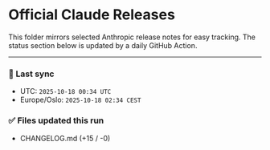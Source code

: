 # Official Claude Releases

This folder mirrors selected Anthropic release notes for easy tracking.
The status section below is updated by a daily GitHub Action.


---

<!-- sync-status:start -->

### 🔄 Last sync
- UTC: `2025-10-18 00:34 UTC`
- Europe/Oslo: `2025-10-18 02:34 CEST`

### ✅ Files updated this run

- CHANGELOG.md (+15 / -0)<!-- sync-status:end -->




























































